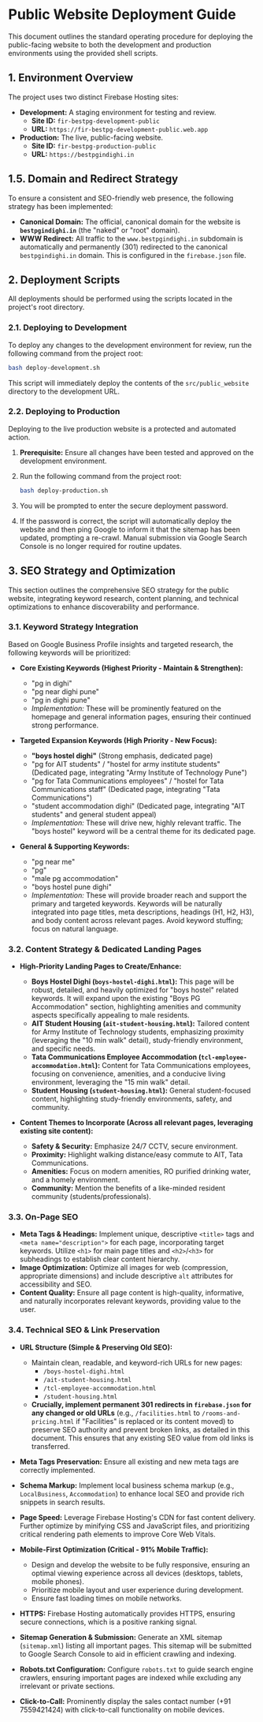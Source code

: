 # Public Website Deployment Guide

This document outlines the standard operating procedure for deploying the public-facing website to both the development and production environments using the provided shell scripts.

## 1. Environment Overview

The project uses two distinct Firebase Hosting sites:

-   **Development:** A staging environment for testing and review.
    -   **Site ID:** `fir-bestpg-development-public`
    -   **URL:** `https://fir-bestpg-development-public.web.app`
-   **Production:** The live, public-facing website.
    -   **Site ID:** `fir-bestpg-production-public`
    -   **URL:** `https://bestpgindighi.in`

## 1.5. Domain and Redirect Strategy

To ensure a consistent and SEO-friendly web presence, the following strategy has been implemented:

-   **Canonical Domain:** The official, canonical domain for the website is **`bestpgindighi.in`** (the "naked" or "root" domain).
-   **WWW Redirect:** All traffic to the `www.bestpgindighi.in` subdomain is automatically and permanently (301) redirected to the canonical `bestpgindighi.in` domain. This is configured in the `firebase.json` file.

## 2. Deployment Scripts

All deployments should be performed using the scripts located in the project's root directory.

### 2.1. Deploying to Development

To deploy any changes to the development environment for review, run the following command from the project root:

```bash
bash deploy-development.sh
```

This script will immediately deploy the contents of the `src/public_website` directory to the development URL.

### 2.2. Deploying to Production

Deploying to the live production website is a protected and automated action.

1.  **Prerequisite:** Ensure all changes have been tested and approved on the development environment.
2.  Run the following command from the project root:

    ```bash
    bash deploy-production.sh
    ```
3.  You will be prompted to enter the secure deployment password.
4.  If the password is correct, the script will automatically deploy the website and then ping Google to inform it that the sitemap has been updated, prompting a re-crawl. Manual submission via Google Search Console is no longer required for routine updates.

## 3. SEO Strategy and Optimization

This section outlines the comprehensive SEO strategy for the public website, integrating keyword research, content planning, and technical optimizations to enhance discoverability and performance.

### 3.1. Keyword Strategy Integration

Based on Google Business Profile insights and targeted research, the following keywords will be prioritized:

*   **Core Existing Keywords (Highest Priority - Maintain & Strengthen):**
    *   "pg in dighi"
    *   "pg near dighi pune"
    *   "pg in dighi pune"
    *   *Implementation:* These will be prominently featured on the homepage and general information pages, ensuring their continued strong performance.

*   **Targeted Expansion Keywords (High Priority - New Focus):**
    *   **"boys hostel dighi"** (Strong emphasis, dedicated page)
    *   "pg for AIT students" / "hostel for army institute students" (Dedicated page, integrating "Army Institute of Technology Pune")
    *   "pg for Tata Communications employees" / "hostel for Tata Communications staff" (Dedicated page, integrating "Tata Communications")
    *   "student accommodation dighi" (Dedicated page, integrating "AIT students" and general student appeal)
    *   *Implementation:* These will drive new, highly relevant traffic. The "boys hostel" keyword will be a central theme for its dedicated page.

*   **General & Supporting Keywords:**
    *   "pg near me"
    *   "pg"
    *   "male pg accommodation"
    *   "boys hostel pune dighi"
    *   *Implementation:* These will provide broader reach and support the primary and targeted keywords. Keywords will be naturally integrated into page titles, meta descriptions, headings (H1, H2, H3), and body content across relevant pages. Avoid keyword stuffing; focus on natural language.

### 3.2. Content Strategy & Dedicated Landing Pages

*   **High-Priority Landing Pages to Create/Enhance:**
    *   **Boys Hostel Dighi (`boys-hostel-dighi.html`):** This page will be robust, detailed, and heavily optimized for "boys hostel" related keywords. It will expand upon the existing "Boys PG Accommodation" section, highlighting amenities and community aspects specifically appealing to male residents.
    *   **AIT Student Housing (`ait-student-housing.html`):** Tailored content for Army Institute of Technology students, emphasizing proximity (leveraging the "10 min walk" detail), study-friendly environment, and specific needs.
    *   **Tata Communications Employee Accommodation (`tcl-employee-accommodation.html`):** Content for Tata Communications employees, focusing on convenience, amenities, and a conducive living environment, leveraging the "15 min walk" detail.
    *   **Student Housing (`student-housing.html`):** General student-focused content, highlighting study-friendly environments, safety, and community.

*   **Content Themes to Incorporate (Across all relevant pages, leveraging existing site content):**
    *   **Safety & Security:** Emphasize 24/7 CCTV, secure environment.
    *   **Proximity:** Highlight walking distance/easy commute to AIT, Tata Communications.
    *   **Amenities:** Focus on modern amenities, RO purified drinking water, and a homely environment.
    *   **Community:** Mention the benefits of a like-minded resident community (students/professionals).

### 3.3. On-Page SEO

*   **Meta Tags & Headings:** Implement unique, descriptive `<title>` tags and `<meta name="description">` for each page, incorporating target keywords. Utilize `<h1>` for main page titles and `<h2>`/`<h3>` for subheadings to establish clear content hierarchy.
*   **Image Optimization:** Optimize all images for web (compression, appropriate dimensions) and include descriptive `alt` attributes for accessibility and SEO.
*   **Content Quality:** Ensure all page content is high-quality, informative, and naturally incorporates relevant keywords, providing value to the user.

### 3.4. Technical SEO & Link Preservation

*   **URL Structure (Simple & Preserving Old SEO):**
    *   Maintain clean, readable, and keyword-rich URLs for new pages:
        *   `/boys-hostel-dighi.html`
        *   `/ait-student-housing.html`
        *   `/tcl-employee-accommodation.html`
        *   `/student-housing.html`
    *   **Crucially, implement permanent 301 redirects in `firebase.json` for any changed or old URLs** (e.g., `/facilities.html` to `/rooms-and-pricing.html` if "Facilities" is replaced or its content moved) to preserve SEO authority and prevent broken links, as detailed in this document. This ensures that any existing SEO value from old links is transferred.

*   **Meta Tags Preservation:** Ensure all existing and new meta tags are correctly implemented.
*   **Schema Markup:** Implement local business schema markup (e.g., `LocalBusiness`, `Accommodation`) to enhance local SEO and provide rich snippets in search results.
*   **Page Speed:** Leverage Firebase Hosting's CDN for fast content delivery. Further optimize by minifying CSS and JavaScript files, and prioritizing critical rendering path elements to improve Core Web Vitals.
*   **Mobile-First Optimization (Critical - 91% Mobile Traffic):**
    *   Design and develop the website to be fully responsive, ensuring an optimal viewing experience across all devices (desktops, tablets, mobile phones).
    *   Prioritize mobile layout and user experience during development.
    *   Ensure fast loading times on mobile networks.
*   **HTTPS:** Firebase Hosting automatically provides HTTPS, ensuring secure connections, which is a positive ranking signal.
*   **Sitemap Generation & Submission:** Generate an XML sitemap (`sitemap.xml`) listing all important pages. This sitemap will be submitted to Google Search Console to aid in efficient crawling and indexing.
*   **Robots.txt Configuration:** Configure `robots.txt` to guide search engine crawlers, ensuring important pages are indexed while excluding any irrelevant or private sections.
*   **Click-to-Call:** Prominently display the sales contact number (+91 7559421424) with click-to-call functionality on mobile devices.